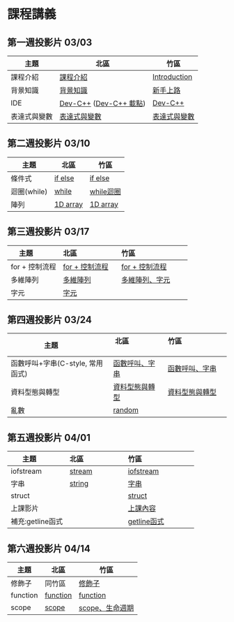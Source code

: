 # 課程講義

## 第一週投影片 03/03
| 主題         | 北區                      | 竹區                           |
| ------------ | ------------------------- | ------------------------------ |
| 課程介紹     | [課程介紹][taipei-intro]  | [Introduction][hsinchu-intro]
| 背景知識     | [背景知識][taipei-background] | [新手上路][hsinchu-background]
| IDE          | [Dev-C++][taipei-devcpp] ([Dev-C++ 載點][devcpp-download]) | [Dev-C++][hsinchu-devcpp]
| 表達式與變數 | [表達式與變數][taipei-expr] | [表達式與變數][hsinchu-expr]

[taipei-intro]: https://goo.gl/E9mTqn
[taipei-devcpp]: https://goo.gl/omAHvN
[taipei-background]: https://goo.gl/Mn3mBY
[taipei-expr]: https://goo.gl/2bimxh

[hsinchu-intro]: https://drive.google.com/open?id=1tLjKO_b8DBOFqXqBx7D6jImIiRpxJ8To
[hsinchu-background]: https://hackmd.io/p/B1Bxjd8uM#/
[hsinchu-devcpp]: https://hackmd.io/p/SJc__yPuz#/
[hsinchu-expr]: https://drive.google.com/open?id=1Cda6mLHYyYU79MtkKsHZ4kSA_z-HyThC
[devcpp-download]: https://www.csie.ntu.edu.tw/~b06902029/devc.7z


## 第二週投影片 03/10
| 主題         | 北區                      | 竹區                           |
| ------------ | ------------------------- | ------------------------------ |
| 條件式       | [if else][taipei-if-else] | [if else][H-if-else]
| 迴圈(while)  | [while][taipei-while]     | [while迴圈][H-while]
| 陣列         | [1D array][taipei-array]     | [1D array][H-1D-array]

[taipei-if-else]: http://slides.com/wjpei/sprout2018_if_else/fullscreen
[taipei-while]: https://drive.google.com/open?id=1nDGWeDTmms3L55jBw2oJpJrAPzIUUsYB
[taipei-array]: https://drive.google.com/open?id=1KjkicKo-x87McBR7MJx-4aZFkOjLU2bc

[H-if-else]: https://drive.google.com/open?id=11QoV8rxyT8XTU2RW22xE4Iz0VCRBWV9s
[H-while]:https://drive.google.com/open?id=1U0d5AcLLLZCsfHU1k-kZHg6H98lfwKY7
[H-1D-array]:https://drive.google.com/open?id=1O_oOpFO0Qujb057ybiYY6e-HfP4djJxu

## 第三週投影片 03/17
| 主題           | 北區                      | 竹區                           |
| -------------- | ------------------------- | ------------------------------ |
| for + 控制流程 | [for + 控制流程][taipei-for-break-continue]   | [for + 控制流程][H-for-break-continue]
| 多維陣列       | [多維陣列][taipei-multiarray]| [多維陣列、字元][H-multiarray-char]
| 字元           | [字元][taipei-char]         | 

[taipei-for-break-continue]: http://slides.com/cathycinna/deck-1/fullscreen
[taipei-multiarray]: https://drive.google.com/open?id=1YoXS_wIYReHEtxR1LZamjnkckPspTF4y
[taipei-char]: https://drive.google.com/open?id=1XypAxiaIawwruXvnEhXPH5gSTX-z2wQ7
[H-for-break-continue]: https://drive.google.com/file/d/1m6zU9x4oA64IKOzCkb-lF64pZa8ab07X/view
[H-multiarray-char]: https://hackmd.io/p/SycCTxtFM#/


## 第四週投影片 03/24
| 主題           | 北區                      | 竹區                           |
| -------------- | ------------------------- | ------------------------------ |
| 函數呼叫+字串(C-style, 常用函式) |[函數呼叫、字串][Taipei-func]  | [函數呼叫、字串][H-function-string]
| 資料型態與轉型   | [資料型態與轉型][taipei-data-type] | [資料型態與轉型][H-data-type]
| 亂數   | [random][taipei-random] | 

[H-function-string]: https://drive.google.com/open?id=1QgwxazlXqL0l5wyjn5vJqY5BqTFjgiG5
[taipei-data-type]: https://drive.google.com/open?id=1Qla8qXMCP_eTI49oveqt1_tr9RfCDbN_
[taipei-random]: https://drive.google.com/open?id=1zeH6-1fbisLXX9kVYgnmbOPCVQ_PYkWU
[Taipei-func]: https://www.csie.ntu.edu.tw/~b04902031/sprout_0324.html#1
[H-data-type]: https://drive.google.com/open?id=1UbFTBMdOqyNbv1iysudZXuSftoEP9ZjX

## 第五週投影片 04/01
| 主題           | 北區                      | 竹區                           |
| -------------- | ------------------------- | ------------------------------ |
|iofstream| [stream][T-stream] |[iofstream][H-iofstream]
|字串| [string][T-string] |[字串][H-string]
|struct| |[struct][H-struct]
|上課影片| |[上課內容][H-vedio]
|補充:getline函式| |[getline函式][H-getline]


[H-iofstream]:https://drive.google.com/open?id=1L59-hjVgjeAiYiGagk5Jwn7xvLYhFZE9
[H-string]:https://drive.google.com/open?id=1Ui1UmpRTUeM6n06IHzJRooL-VG7Vi3mL
[H-struct]:https://drive.google.com/open?id=1PEn7SErV1FDoZpOebHYuGvJUQVSjkFNT
[T-stream]:https://drive.google.com/open?id=1f145W_ap5Be0sa5vxfrVLKH60xm8sM2u
[T-string]:https://drive.google.com/open?id=1ao1JClwrxZSy7TLsLkldBSSnO2pf0MGz
[H-vedio]:https://youtu.be/ACZ_ZYuyuRs
[H-getline]:https://youtu.be/EP8nAYdck8c

## 第六週投影片 04/14
| 主題       | 北區               | 竹區                     |
| -------- | ---------------- | ---------------------- |
| 修飾子      | 同竹區              | [修飾子][T-qualifiers]    |
| function | [function][func-taipei]                 | [function][H-function] |
| scope    | [scope][T-scope] | [scope、生命週期][H-scope]  |

[T-qualifiers]: https://drive.google.com/open?id=0B153He1E1uxMX3o2Zk9IZnRJQUk
[T-scope]: https://drive.google.com/open?id=1lqulz-JLZXJWhjRQElJ29Fi9VEYECGli
[H-function]: https://hackmd.io/p/ByRRkX9sG#/
[H-scope]: https://drive.google.com/open?id=1PaSSHo7lP5bB1PWgQ52TjziE3uDj08M6
[func-taipei]: https://www.csie.ntu.edu.tw/~b04902031/sprout_0414.html
